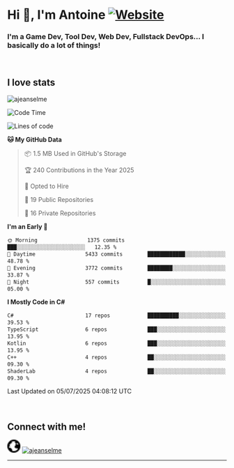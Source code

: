 # Hi 👋, I'm Antoine [![Website](https://img.shields.io/website?label=jeanselme.fr&style=for-the-badge&url=https%3A%2F%2Fjeanselme.fr)](https://jeanselme.fr)

### I'm a Game Dev, Tool Dev, Web Dev, Fullstack DevOps... I basically do a lot of things!

<br />

## I love stats

<img src="https://komarev.com/ghpvc/?username=ajeanselme" alt="ajeanselme" />

<!--START_SECTION:waka-->
![Code Time](http://img.shields.io/badge/Code%20Time-3%2C108%20hrs%202%20mins-blue)

![Lines of code](https://img.shields.io/badge/From%20Hello%20World%20I%27ve%20Written-361.6%20million%20lines%20of%20code-blue)

**🐱 My GitHub Data** 

> 📦 1.5 MB Used in GitHub's Storage 
 > 
> 🏆 240 Contributions in the Year 2025
 > 
> 💼 Opted to Hire
 > 
> 📜 19 Public Repositories 
 > 
> 🔑 16 Private Repositories 
 > 
**I'm an Early 🐤** 

```text
🌞 Morning                1375 commits        ███░░░░░░░░░░░░░░░░░░░░░░   12.35 % 
🌆 Daytime                5433 commits        ████████████░░░░░░░░░░░░░   48.78 % 
🌃 Evening                3772 commits        ████████░░░░░░░░░░░░░░░░░   33.87 % 
🌙 Night                  557 commits         █░░░░░░░░░░░░░░░░░░░░░░░░   05.00 % 
```


**I Mostly Code in C#** 

```text
C#                       17 repos            ██████████░░░░░░░░░░░░░░░   39.53 % 
TypeScript               6 repos             ███░░░░░░░░░░░░░░░░░░░░░░   13.95 % 
Kotlin                   6 repos             ███░░░░░░░░░░░░░░░░░░░░░░   13.95 % 
C++                      4 repos             ██░░░░░░░░░░░░░░░░░░░░░░░   09.30 % 
ShaderLab                4 repos             ██░░░░░░░░░░░░░░░░░░░░░░░   09.30 % 
```




 Last Updated on 05/07/2025 04:08:12 UTC
<!--END_SECTION:waka-->

<br />

## Connect with me!

[<img src="https://raw.githubusercontent.com/iconic/open-iconic/master/svg/globe.svg" alt="ajeanselme" height="30" width="30" />][Website]
[<img src="https://cdn.jsdelivr.net/npm/simple-icons@3.0.1/icons/linkedin.svg" alt="ajeanselme" height="30" width="30" />][Linkedin]

---

[Website]: https://jeanselme.fr
[Linkedin]: https://linkedin.com/in/ajeanselme

